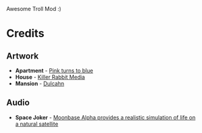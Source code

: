 Awesome Troll Mod :)
# Credits
## Artwork
- **Apartment** - [Pink turns to blue](https://www.reddit.com/user/Pink_turns_to_blue/)
- **House** - [Killer Rabbit Media](https://www.reddit.com/user/KillerRabbitMedia/)
- **Mansion** - [Dulcahn](https://www.artstation.com/dulcahn)

## Audio
- **Space Joker** - [Moonbase Alpha provides a realistic simulation of life on a natural satellite](https://www.youtube.com/watch?v=Hv6RbEOlqRo)
